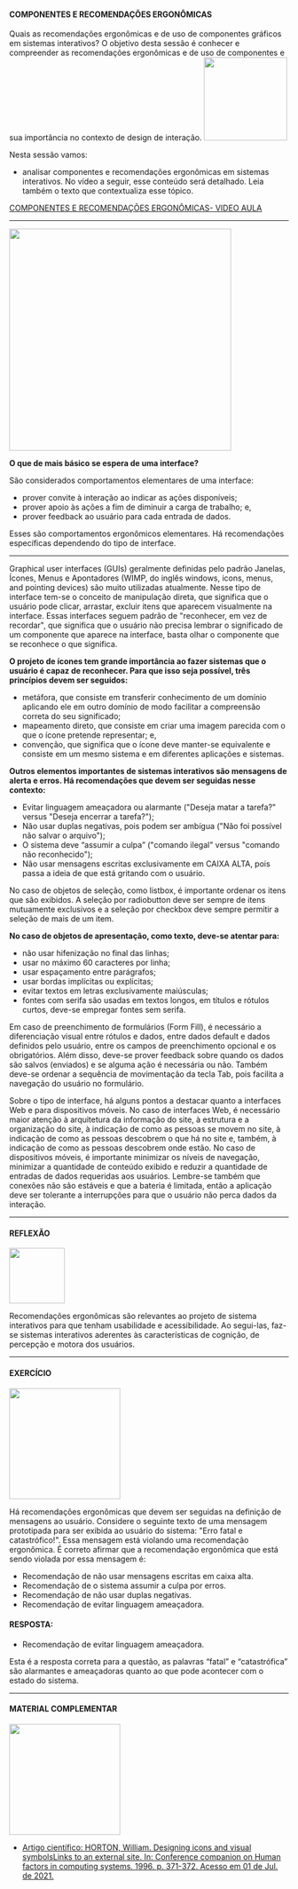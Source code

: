 
<h4>COMPONENTES E RECOMENDAÇÕES ERGONÔMICAS</h4>

Quais as recomendações ergonômicas e de uso de componentes gráficos em sistemas interativos? O objetivo desta sessão é conhecer e compreender as recomendações ergonômicas e de uso de componentes e sua importância no contexto de design de interação.
<img src="https://media.giphy.com/media/tZRAlE5aLS5BKDyjGI/giphy.gif" width="150"> 

Nesta sessão vamos:

- analisar componentes e recomendações ergonômicas em sistemas interativos.
No vídeo a seguir, esse conteúdo será detalhado. Leia também o texto que contextualiza esse tópico.

[COMPONENTES E RECOMENDAÇÕES ERGONÔMICAS- VIDEO AULA]()

---

<img src="https://media.giphy.com/media/v1.Y2lkPTc5MGI3NjExczZpMHp6N290cGc2NjkwMngycXhpZXRoNjM5bm9lanlucndoZzJsNyZlcD12MV9pbnRlcm5hbF9naWZfYnlfaWQmY3Q9cw/63jza7W5SkF8Low3TX/giphy.gif" width="400"> 

**O que de mais básico se espera de uma interface?**

São considerados comportamentos elementares de uma interface:

- prover convite à interação ao indicar as ações disponíveis;
- prover apoio às ações a fim de diminuir a carga de trabalho; e,
- prover feedback ao usuário para cada entrada de dados.

Esses são comportamentos ergonômicos elementares. Há recomendações específicas dependendo do tipo de interface.

---

Graphical user interfaces (GUIs) geralmente definidas pelo padrão Janelas, Ícones, Menus e Apontadores (WIMP, do inglês windows, icons, menus, and pointing devices) são muito utilizadas atualmente. Nesse tipo de interface tem-se o conceito de manipulação direta, que significa que o usuário pode clicar, arrastar, excluir itens que aparecem visualmente na interface. Essas interfaces seguem padrão de "reconhecer, em vez de recordar", que significa que o usuário não precisa lembrar o significado de um componente que aparece na interface, basta olhar o componente que se reconhece o que significa.

**O projeto de ícones tem grande importância ao fazer sistemas que o usuário é capaz de reconhecer. Para que isso seja possível, três princípios devem ser seguidos:**

- metáfora, que consiste em transferir conhecimento de um domínio aplicando ele em outro domínio de modo facilitar a compreensão correta do seu significado;
- mapeamento direto, que consiste em criar uma imagem parecida com o que o ícone pretende representar; e,
- convenção, que significa que o ícone deve manter-se equivalente e consiste em um mesmo sistema e em diferentes aplicações e sistemas.

**Outros elementos importantes de sistemas interativos são mensagens de alerta e erros. Há recomendações que devem ser seguidas nesse contexto:** 

- Evitar linguagem ameaçadora ou alarmante ("Deseja matar a tarefa?" versus "Deseja encerrar a tarefa?");
- Não usar duplas negativas, pois podem ser ambígua ("Não foi possível não salvar o arquivo");
-  O sistema deve “assumir a culpa” ("comando ilegal" versus "comando não reconhecido");
- Não usar mensagens escritas exclusivamente em CAIXA ALTA, pois passa a ideia de que está gritando com o usuário.

No caso de objetos de seleção, como listbox, é importante ordenar os itens que são exibidos. A seleção por radiobutton deve ser sempre de itens mutuamente exclusivos e a seleção por checkbox deve sempre permitir a seleção de mais de um item.

**No caso de objetos de apresentação, como texto, deve-se atentar para:**

- não usar hifenização no final das linhas;
- usar no máximo 60 caracteres por linha;
- usar espaçamento entre parágrafos;
- usar bordas implícitas ou explícitas;
- evitar textos em letras exclusivamente maiúsculas;
- fontes com serifa são usadas em textos longos, em títulos e rótulos curtos, deve-se empregar fontes sem serifa.

Em caso de preenchimento de formulários (Form Fill), é necessário a diferenciação visual entre rótulos e dados, entre dados default e dados definidos pelo usuário, entre os campos de preenchimento opcional e os obrigatórios. Além disso, deve-se prover feedback sobre quando os dados são salvos (enviados) e se alguma ação é necessária ou não. Também deve-se ordenar a sequência de movimentação da tecla Tab, pois facilita a navegação do usuário no formulário.

Sobre o tipo de interface, há alguns pontos a destacar quanto a interfaces Web e para dispositivos móveis. No caso de interfaces Web, é necessário maior atenção à arquitetura da informação do site, à estrutura e a organização do site, à indicação de como as pessoas se movem no site, à indicação de como as pessoas descobrem o que há no site e, também, à indicação de como as pessoas descobrem onde estão. No caso de dispositivos móveis, é importante minimizar os níveis de navegação, minimizar a quantidade de conteúdo exibido e reduzir a quantidade de entradas de dados requeridas aos usuários. Lembre-se também que conexões não são estáveis e que a bateria é limitada, então a aplicação deve ser tolerante a interrupções para que o usuário não perca dados da interação.

---
<h4>REFLEXÃO</h4>
<img src="https://media.giphy.com/media/DrooRfW7dRKal9e1SU/giphy.gif"width="100">

Recomendações ergonômicas são relevantes ao projeto de sistema interativos para que tenham usabilidade e acessibilidade. Ao segui-las, faz-se sistemas interativos aderentes às características de cognição, de percepção e motora dos usuários.

---

<h4>EXERCÍCIO</h4>

<img src= "https://media.giphy.com/media/ENxx2erqOHckyqyDBK/giphy.gif" width="200" >

Há recomendações ergonômicas que devem ser seguidas na definição de mensagens ao usuário. Considere o seguinte texto de uma mensagem prototipada para ser exibida ao usuário do sistema: "Erro fatal e catastrófico!". Essa mensagem está violando uma recomendação ergonômica. É correto afirmar que a recomendação ergonômica que está sendo violada por essa mensagem é:

- Recomendação de não usar mensagens escritas em caixa alta.
- Recomendação de o sistema assumir a culpa por erros.
- Recomendação de não usar duplas negativas.
- Recomendação de evitar linguagem ameaçadora.

<h4>RESPOSTA:</h4>

- Recomendação de evitar linguagem ameaçadora.

Esta é a resposta correta para a questão, as palavras “fatal” e “catastrófica” são alarmantes e ameaçadoras quanto ao que pode acontecer com o estado do sistema.

---

<h4>MATERIAL COMPLEMENTAR</h4>

<img src= "https://media.giphy.com/media/v1.Y2lkPTc5MGI3NjExYjRkbnFodTRyeTN4YmxqZjQ4cGs1Mm5vbmZyZjA2dDRxbWducTZ3YSZlcD12MV9pbnRlcm5hbF9naWZfYnlfaWQmY3Q9cw/xhuy5rw9ZrB2jn8VFR/giphy.gif" width="200" >

- [Artigo científico: HORTON, William. Designing icons and visual symbolsLinks to an external site.
In: Conference companion on Human factors in computing systems. 1996. p. 371-372. Acesso em 01 de Jul. de 2021.](https://dl.acm.org/doi/10.1145/257089.257378)





